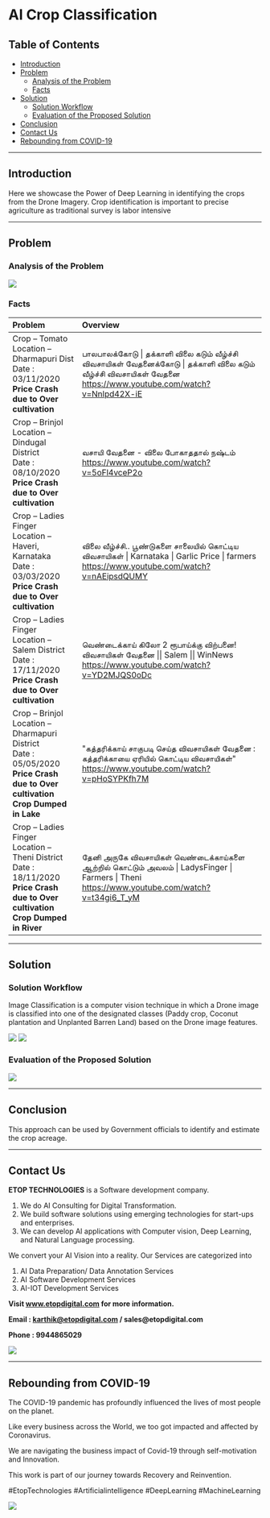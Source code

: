 # AI Crop Classification

## Table of Contents ##

* [Introduction](https://github.com/Karthikkannan-AI/AI-Crop-Classification#introduction)
* [Problem](https://github.com/Karthikkannan-AI/AI-Crop-Classification#problem)
  * [Analysis of the Problem](https://github.com/Karthikkannan-AI/AI-Crop-Classification#analysis-of-the-problem)
  * [Facts](https://github.com/Karthikkannan-AI/AI-Crop-Classification#facts)
* [Solution](https://github.com/Karthikkannan-AI/AI-Crop-Classification#solution)
  * [Solution Workflow](https://github.com/Karthikkannan-AI/AI-Crop-Classification#solution-workflow)
  * [Evaluation of the Proposed Solution](https://github.com/Karthikkannan-AI/AI-Crop-Classification#evaluation-of-the-proposed-solution)
* [Conclusion](https://github.com/Karthikkannan-AI/AI-Crop-Classification#conclusion)
* [Contact Us](https://github.com/Karthikkannan-AI/AI-Crop-Classification#contact-us)
* [Rebounding from COVID-19](https://github.com/Karthikkannan-AI/AI-Crop-Classification#rebounding-from-covid-19)

- - - -

## Introduction ##

Here we showcase the Power of Deep Learning in identifying the crops from the Drone Imagery. Crop identification is important to precise agriculture as traditional survey is labor intensive 

- - - -

## Problem ##

### Analysis of the Problem ###

<img src="https://github.com/Karthikkannan-AI/AI-Crop-Classification/blob/main/resources/Problem%201.png">

### Facts ###

| Problem | Overview |
| :---------- | :---------- |
| Crop – Tomato <br> Location – Dharmapuri Dist <br> Date : 03/11/2020 <br> __Price Crash due to Over cultivation__ | பாலபாலக்கோடு \| தக்காளி விலை கடும் வீழ்ச்சி விவசாயிகள் வேதனைக்கோடு \| தக்காளி விலை கடும் வீழ்ச்சி விவசாயிகள் வேதனை <br> https://www.youtube.com/watch?v=Nnlpd42X-iE |
| Crop – Brinjol <br> Location –Dindugal District <br> Date : 08/10/2020 <br> __Price Crash due to Over cultivation__ | வசாயி வேதனை - விலை போகாததால் நஷ்டம் <br> https://www.youtube.com/watch?v=5oFl4vceP2o |
| Crop – Ladies Finger <br> Location – Haveri, Karnataka <br> Date : 03/03/2020 <br> __Price Crash due to Over cultivation__ | விலை வீழ்ச்சி.. பூண்டுகளை சாலையில் கொட்டிய விவசாயிகள் \| Karnataka \| Garlic Price \| farmers <br> https://www.youtube.com/watch?v=nAEipsdQUMY |
| Crop – Ladies Finger <br> Location – Salem District <br> Date : 17/11/2020 <br> __Price Crash due to Over cultivation__ | வெண்டைக்காய் கிலோ 2 ரூபாய்க்கு விற்பனை! விவசாயிகள் வேதனை \|\| Salem \|\| WinNews <br> https://www.youtube.com/watch?v=YD2MJQS0oDc |
| Crop – Brinjol <br> Location – Dharmapuri District <br> Date : 05/05/2020 <br> __Price Crash due to Over cultivation__ <br> __Crop Dumped in Lake__ | "கத்தரிக்காய் சாகுபடி செய்த விவசாயிகள் வேதனை : கத்தரிக்காயை ஏரியில் கொட்டிய விவசாயிகள்" <br> https://www.youtube.com/watch?v=pHoSYPKfh7M |
| Crop – Ladies Finger <br> Location – Theni District <br> Date : 18/11/2020 <br> __Price Crash due to Over cultivation__ <br> __Crop Dumped in River__ | தேனி அருகே விவசாயிகள் வெண்டைக்காய்களை ஆற்றில் கொட்டும் அவலம் \| LadysFinger \| Farmers \| Theni <br> https://www.youtube.com/watch?v=t34gi6_T_yM |

- - - -

## Solution ##


### Solution Workflow ###

Image Classification is a computer vision technique in which a Drone image is classified into one of the designated classes (Paddy crop, Coconut plantation and Unplanted Barren Land)  based on the Drone image features. 

<img src="https://github.com/Karthikkannan-AI/AI-Crop-Classification/blob/main/resources/Solution%20Workflow%201.png">

<img src="https://github.com/Karthikkannan-AI/AI-Crop-Classification/blob/main/resources/Solution%20Workflow%202.png">


### Evaluation of the Proposed Solution ###

<a href="https://youtu.be/KBDD5xrcrfQ" target="_blank"><img src="https://github.com/Karthikkannan-AI/AI-Crop-Classification/blob/main/resources/AI%20Crop%20Classification.png"/></a>

- - - -

## Conclusion ##

This approach can be used by Government officials to identify and estimate the crop acreage.  

- - - -

## Contact Us ##

__ETOP TECHNOLOGIES__ is a Software development company. 
1. We do AI Consulting for Digital Transformation.
2. We build software solutions using emerging technologies for start-ups and enterprises. 
3. We can develop AI applications with Computer vision, Deep Learning, and Natural Language processing.

We convert your AI Vision into a reality. Our Services are categorized into 
1. AI Data Preparation/ Data Annotation Services 
2. AI Software Development Services 
3. AI-IOT Development Services

__Visit www.etopdigital.com for more information.__

__Email : karthik@etopdigital.com / sales@etopdigital.com__
          
__Phone : 9944865029__

<img src="https://github.com/Karthikkannan-AI/AI-Crop-Classification/blob/main/resources/About%20ETOP%20Technologies_Github.png">

- - - -

## Rebounding from COVID-19 ##

The COVID-19 pandemic has profoundly influenced the lives of most people on the planet.

Like every business across the World, we too got impacted and affected by Coronavirus.

We are navigating the business impact of Covid-19 through self-motivation and Innovation.

This work is part of our journey towards Recovery and Reinvention.

#EtopTechnologies #Artificialintelligence #DeepLearning #MachineLearning


<img src="https://github.com/Karthikkannan-AI/AI-Crop-Classification/blob/main/resources/CoronaPandemic.jpeg">
